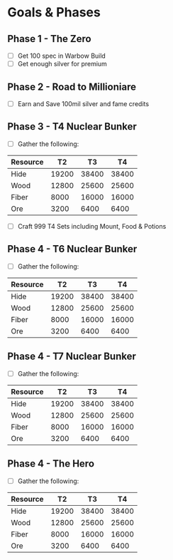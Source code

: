 # Goals & Phases

## Phase 1 - The Zero
- [ ] Get 100 spec in Warbow Build
- [ ] Get enough silver for premium 
## Phase 2 - Road to Millioniare
- [ ] Earn and Save 100mil silver and fame credits
## Phase 3 - T4 Nuclear Bunker
- [ ] Gather the following:

| Resource | T2    | T3    | T4    |
| -------- | ----- | ----- | ----- |
| Hide     | 19200 | 38400 | 38400 |
| Wood     | 12800 | 25600 | 25600 |
| Fiber    | 8000  | 16000 | 16000 |
| Ore      | 3200  | 6400  | 6400  |

- [ ] Craft 999 T4 Sets including Mount, Food & Potions


## Phase 4 - T6 Nuclear Bunker
- [ ] Gather the following:

| Resource | T2    | T3    | T4    |
| -------- | ----- | ----- | ----- |
| Hide     | 19200 | 38400 | 38400 |
| Wood     | 12800 | 25600 | 25600 |
| Fiber    | 8000  | 16000 | 16000 |
| Ore      | 3200  | 6400  | 6400  |

## Phase 4 - T7 Nuclear Bunker
- [ ] Gather the following:

| Resource | T2    | T3    | T4    |
| -------- | ----- | ----- | ----- |
| Hide     | 19200 | 38400 | 38400 |
| Wood     | 12800 | 25600 | 25600 |
| Fiber    | 8000  | 16000 | 16000 |
| Ore      | 3200  | 6400  | 6400  |

## Phase 4 - The Hero
- [ ] Gather the following:

| Resource | T2    | T3    | T4    |
| -------- | ----- | ----- | ----- |
| Hide     | 19200 | 38400 | 38400 |
| Wood     | 12800 | 25600 | 25600 |
| Fiber    | 8000  | 16000 | 16000 |
| Ore      | 3200  | 6400  | 6400  |